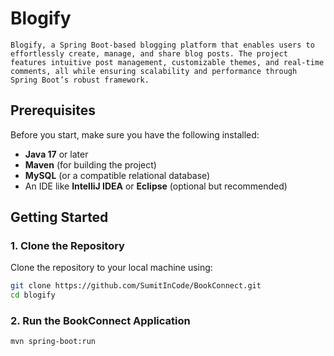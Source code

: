 # Blogify
    Blogify, a Spring Boot-based blogging platform that enables users to effortlessly create, manage, and share blog posts. The project features intuitive post management, customizable themes, and real-time comments, all while ensuring scalability and performance through Spring Boot’s robust framework.

## Prerequisites

Before you start, make sure you have the following installed:

- **Java 17** or later
- **Maven** (for building the project)
- **MySQL** (or a compatible relational database)
- An IDE like **IntelliJ IDEA** or **Eclipse** (optional but recommended)

## Getting Started

### 1. Clone the Repository

Clone the repository to your local machine using:

```bash
git clone https://github.com/SumitInCode/BookConnect.git
cd blogify
```

### 2. Run the BookConnect Application

```bash
mvn spring-boot:run
```